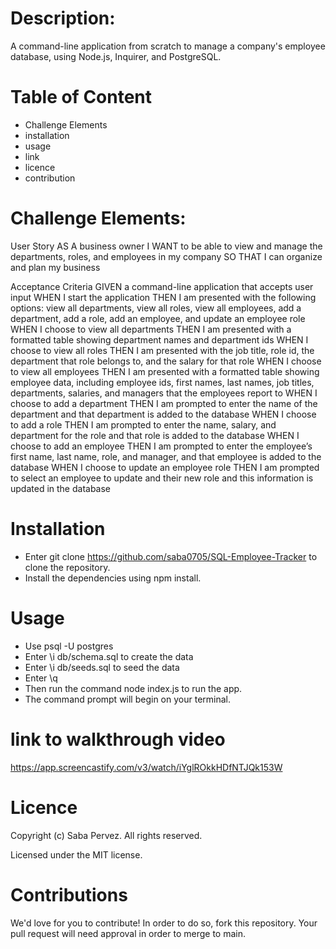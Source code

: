 # Description:
A command-line application from scratch to manage a company's employee database, using Node.js, Inquirer, and PostgreSQL.

# Table of Content
* Challenge Elements
* installation
* usage
* link
* licence
* contribution

# Challenge Elements:
User Story
AS A business owner
I WANT to be able to view and manage the departments, roles, and employees in my company
SO THAT I can organize and plan my business

Acceptance Criteria
GIVEN a command-line application that accepts user input
WHEN I start the application
THEN I am presented with the following options: view all departments, view all roles, view all employees, add a department, add a role, add an employee, and update an employee role
WHEN I choose to view all departments
THEN I am presented with a formatted table showing department names and department ids
WHEN I choose to view all roles
THEN I am presented with the job title, role id, the department that role belongs to, and the salary for that role
WHEN I choose to view all employees
THEN I am presented with a formatted table showing employee data, including employee ids, first names, last names, job titles, departments, salaries, and managers that the employees report to
WHEN I choose to add a department
THEN I am prompted to enter the name of the department and that department is added to the database
WHEN I choose to add a role
THEN I am prompted to enter the name, salary, and department for the role and that role is added to the database
WHEN I choose to add an employee
THEN I am prompted to enter the employee’s first name, last name, role, and manager, and that employee is added to the database
WHEN I choose to update an employee role
THEN I am prompted to select an employee to update and their new role and this information is updated in the database

# Installation

* Enter git clone https://github.com/saba0705/SQL-Employee-Tracker to clone the repository.
* Install the dependencies using npm install.

# Usage

* Use psql -U postgres
* Enter \i db/schema.sql to create the data
* Enter \i db/seeds.sql to seed the data
* Enter \q
* Then run the command node index.js to run the app.
* The command prompt will begin on your terminal.

# link to walkthrough video 
https://app.screencastify.com/v3/watch/iYglROkkHDfNTJQk153W 


# Licence

Copyright (c) Saba Pervez. All rights reserved.

Licensed under the MIT license.

# Contributions
We'd love for you to contribute! In order to do so, fork this repository. Your pull request will need approval in order to merge to main.

